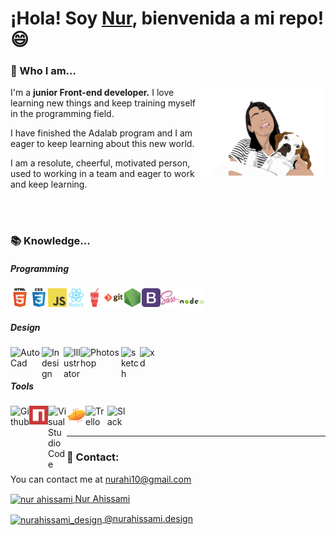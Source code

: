 
<!--
**NurAhissami/NurAhissami** is a ✨ _special_ ✨ repository because its `README.md` (this file) appears on your GitHub profile.

Here are some ideas to get you started:

- 🔭 I’m currently working on ...
- 🌱 I’m currently learning ...
- 👯 I’m looking to collaborate on ...
- 🤔 I’m looking for help with ...
- 💬 Ask me about ...
- 📫 How to reach me: ...
- 😄 Pronouns: ...
- ⚡ Fun fact: ...
-->


# ¡Hola! Soy [Nur][website], bienvenida a mi repo! 😄


### 🤔 Who I am...
[<img align="right" src="https://raw.githubusercontent.com/NurAhissami/NurAhissami/main/images/nur-image.png " width="200px">][website]

I'm a **junior Front-end developer.** I love learning new things and keep training myself in the programming field.

I have finished the Adalab program and I am eager to keep learning about this new world.

I am a resolute, cheerful, motivated person, used to working in a team and eager to work and keep learning.

<br>
<br>

### 📚 Knowledge...

##### Programming 

<img align="left" alt="HTML5" width="30px" src="https://raw.githubusercontent.com/github/explore/80688e429a7d4ef2fca1e82350fe8e3517d3494d/topics/html/html.png" />

<img align="left" alt="CSS3" width="30px" src="https://raw.githubusercontent.com/github/explore/80688e429a7d4ef2fca1e82350fe8e3517d3494d/topics/css/css.png" />

<img align="left" alt="JavaScript" width="30px" src="https://raw.githubusercontent.com/github/explore/80688e429a7d4ef2fca1e82350fe8e3517d3494d/topics/javascript/javascript.png" />

<img align="left" src="https://raw.githubusercontent.com/devicons/devicon/master/icons/react/react-original-wordmark.svg" alt="react" width="30" height="30"/>

<img align="left" alt="Gulp" width="30px" src="https://raw.githubusercontent.com/github/explore/80688e429a7d4ef2fca1e82350fe8e3517d3494d/topics/gulp/gulp.png" />

<img align="left" alt="Git" width="30px" src="https://raw.githubusercontent.com/github/explore/80688e429a7d4ef2fca1e82350fe8e3517d3494d/topics/git/git.png" />

<img align="left" alt="Node.js" width="30px" src="https://raw.githubusercontent.com/github/explore/80688e429a7d4ef2fca1e82350fe8e3517d3494d/topics/nodejs/nodejs.png" />

<img align="left" alt="Bootstrap" width="30px" src="https://raw.githubusercontent.com/github/explore/80688e429a7d4ef2fca1e82350fe8e3517d3494d/topics/bootstrap/bootstrap.png" />

<img align="left" alt="Sass" width="30px" src="https://raw.githubusercontent.com/github/explore/80688e429a7d4ef2fca1e82350fe8e3517d3494d/topics/sass/sass.png" />

<img align="left" src="https://raw.githubusercontent.com/devicons/devicon/master/icons/nodejs/nodejs-original-wordmark.svg" alt="nodejs" width="40" height="40"/>
<br>
<br>



##### Design

<img align="left" alt="AutoCad" width="50px" src="https://1000marcas.net/wp-content/uploads/2020/01/AutoCAD-Logo.png" />

<img align="left" alt="Indesign" width="35px" src="https://thinkvox.com.mx/wp-content/uploads/2020/08/Logo-adobe-indesign.png" />

<img align="left" alt="Illustrator" width="27px" src="https://cdn.worldvectorlogo.com/logos/adobe-illustrator-cc-2019.svg" />

<img align="left" alt="Photoshop" width="65px" src="https://www.solvetic.com/uploads/monthly_04_2016/tutorials-9832-0-29308300-1461599966.png" />

<img align="left" src="https://www.vectorlogo.zone/logos/sketchapp/sketchapp-icon.svg" alt="sketch" width="30" />

<img align="left" src="https://cdn.worldvectorlogo.com/logos/adobe-xd.svg" alt="xd" width="25"/> 



<br>
<br>


##### Tools

<img align="left" alt="Github" width="30px" src="https://image.flaticon.com/icons/png/512/25/25231.png" />

<img align="left" alt="Npm" width="30px" src="https://raw.githubusercontent.com/github/explore/80688e429a7d4ef2fca1e82350fe8e3517d3494d/topics/npm/npm.png" />

<img align="left" alt="Visual Studio Code" width="30px" src="https://upload.wikimedia.org/wikipedia/commons/thumb/9/9a/Visual_Studio_Code_1.35_icon.svg/1024px-Visual_Studio_Code_1.35_icon.svg.png" />

<img align="left" alt="Zeplin" width="30px" src="https://raw.githubusercontent.com/github/explore/80688e429a7d4ef2fca1e82350fe8e3517d3494d/topics/zeplin/zeplin.png" />

<img align="left" alt="Trello" width="35px" src="https://img.icons8.com/color/452/trello.png" />

<img align="left" alt="Slack" width="30px" src="https://img.icons8.com/color/452/slack-new.png" />


<br>
<br>


---

### 💬 Contact:

You can contact me at nurahi10@gmail.com

<p align="left">
<a href="https://www.linkedin.com/in/nur-ahissami-1a7b24157/" target="blank"><img align="center" src="https://raw.githubusercontent.com/rahuldkjain/github-profile-readme-generator/master/src/images/icons/Social/linked-in-alt.svg" alt="nur ahissami" height="20" width="40" /> Nur Ahissami</a>

<a href="https://www.instagram.com/nurahissami.design/" target="blank"><img align="center" src="https://raw.githubusercontent.com/rahuldkjain/github-profile-readme-generator/master/src/images/icons/Social/instagram.svg" alt="nurahissami_design" height="20" width="40" /> @nurahissami.design</a>
</p>







[website]: https://nurahissami.github.io/PortFolio/#/




